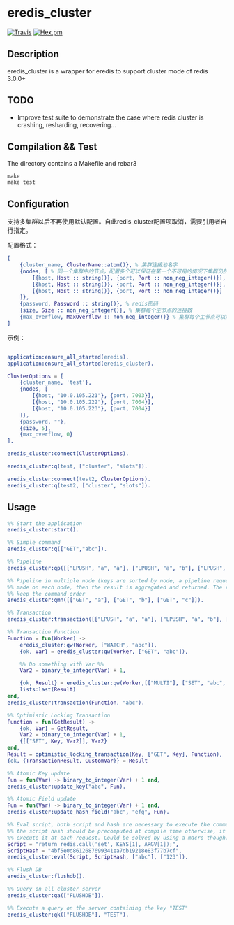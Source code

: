 # eredis_cluster
[![Travis](https://img.shields.io/travis/adrienmo/eredis_cluster.svg?branch=master&style=flat-square)](https://travis-ci.org/adrienmo/eredis_cluster)
[![Hex.pm](https://img.shields.io/hexpm/v/eredis_cluster.svg?style=flat-square)](https://hex.pm/packages/eredis_cluster)

## Description

eredis_cluster is a wrapper for eredis to support cluster mode of redis 3.0.0+

## TODO

- Improve test suite to demonstrate the case where redis cluster is crashing,
resharding, recovering...

## Compilation && Test

The directory contains a Makefile and rebar3

	make
	make test

## Configuration

支持多集群以后不再使用默认配置。自此redis_cluster配置项取消，需要引用者自行指定。

配置格式：
```erlang
[
    {cluster_name, ClusterName::atom()}, % 集群连接池名字
    {nodes, [ % 同一个集群中的节点，配置多个可以保证在某一个不可用的情况下集群仍然可以连接
        [{host, Host :: string()}, {port, Port :: non_neg_integer()}],
        [{host, Host :: string()}, {port, Port :: non_neg_integer()}],
        [{host, Host :: string()}, {port, Port :: non_neg_integer()}]
    ]},
    {password, Password :: string()}, % redis密码
    {size, Size :: non_neg_integer()}, % 集群每个主节点的连接数
    {max_overflow, MaxOverflow :: non_neg_integer()} % 集群每个主节点可以溢出的连接数
]
```

示例：

```erlang

application:ensure_all_started(eredis).
application:ensure_all_started(eredis_cluster).

ClusterOptions = [
    {cluster_name, 'test'},
    {nodes, [
        [{host, "10.0.105.221"}, {port, 7003}],
        [{host, "10.0.105.222"}, {port, 7004}],
        [{host, "10.0.105.223"}, {port, 7004}]
    ]},
    {password, ""},
    {size, 5},
    {max_overflow, 0}
].

eredis_cluster:connect(ClusterOptions).

eredis_cluster:q(test, ["cluster", "slots"]).

eredis_cluster:connect(test2, ClusterOptions).
eredis_cluster:q(test2, ["cluster", "slots"]).
```

## Usage

```erlang
%% Start the application
eredis_cluster:start().

%% Simple command
eredis_cluster:q(["GET","abc"]).

%% Pipeline
eredis_cluster:qp([["LPUSH", "a", "a"], ["LPUSH", "a", "b"], ["LPUSH", "a", "c"]]).

%% Pipeline in multiple node (keys are sorted by node, a pipeline request is
%% made on each node, then the result is aggregated and returned. The response
%% keep the command order
eredis_cluster:qmn([["GET", "a"], ["GET", "b"], ["GET", "c"]]).

%% Transaction
eredis_cluster:transaction([["LPUSH", "a", "a"], ["LPUSH", "a", "b"], ["LPUSH", "a", "c"]]).

%% Transaction Function
Function = fun(Worker) ->
    eredis_cluster:qw(Worker, ["WATCH", "abc"]),
    {ok, Var} = eredis_cluster:qw(Worker, ["GET", "abc"]),

    %% Do something with Var %%
    Var2 = binary_to_integer(Var) + 1,

    {ok, Result} = eredis_cluster:qw(Worker,[["MULTI"], ["SET", "abc", Var2], ["EXEC"]]),
    lists:last(Result)
end,
eredis_cluster:transaction(Function, "abc").

%% Optimistic Locking Transaction
Function = fun(GetResult) ->
    {ok, Var} = GetResult,
    Var2 = binary_to_integer(Var) + 1,
    {[["SET", Key, Var2]], Var2}
end,
Result = optimistic_locking_transaction(Key, ["GET", Key], Function),
{ok, {TransactionResult, CustomVar}} = Result

%% Atomic Key update
Fun = fun(Var) -> binary_to_integer(Var) + 1 end,
eredis_cluster:update_key("abc", Fun).

%% Atomic Field update
Fun = fun(Var) -> binary_to_integer(Var) + 1 end,
eredis_cluster:update_hash_field("abc", "efg", Fun).

%% Eval script, both script and hash are necessary to execute the command,
%% the script hash should be precomputed at compile time otherwise, it will
%% execute it at each request. Could be solved by using a macro though.
Script = "return redis.call('set', KEYS[1], ARGV[1]);",
ScriptHash = "4bf5e0d8612687699341ea7db19218e83f77b7cf",
eredis_cluster:eval(Script, ScriptHash, ["abc"], ["123"]).

%% Flush DB
eredis_cluster:flushdb().

%% Query on all cluster server
eredis_cluster:qa(["FLUSHDB"]).

%% Execute a query on the server containing the key "TEST"
eredis_cluster:qk(["FLUSHDB"], "TEST").
```

